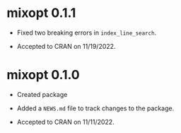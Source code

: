 # mixopt 0.1.1

* Fixed two breaking errors in `index_line_search`.

* Accepted to CRAN on 11/19/2022.

# mixopt 0.1.0

* Created package

* Added a `NEWS.md` file to track changes to the package.

* Accepted to CRAN on 11/11/2022.
